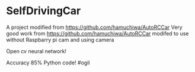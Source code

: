 # SelfDrivingCar

A project modified from https://github.com/hamuchiwa/AutoRCCar
Very good work from https://github.com/hamuchiwa/AutoRCCar modifed to use without Raspbarry pi cam and using camera

Open cv neural network!

Accuracy 85% 
Python code!
#ogil
